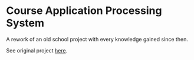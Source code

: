 # Course Application Processing System

A rework of an old school project with every knowledge gained since then.

See original project [here](https://github.com/samjingwen/course-application-processing-system/tree/archive).